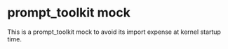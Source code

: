 # prompt_toolkit mock

This is a prompt_toolkit mock to avoid its import expense at kernel startup time.
